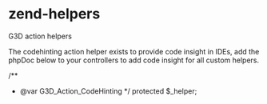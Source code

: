 zend-helpers
============

G3D action helpers

The codehinting action helper exists to provide code insight in IDEs, add 
the phpDoc below to your controllers to add code insight for all custom helpers.

/**
* @var G3D_Action_CodeHinting
*/
protected $_helper;